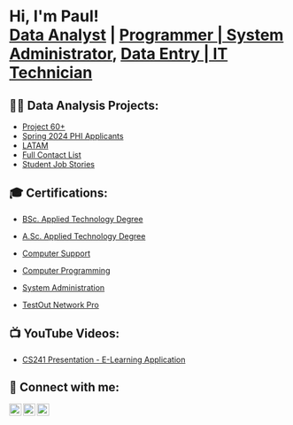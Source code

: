 <h1>Hi, I'm Paul! <br/><a href="https://github.com/paulmutiswa">Data Analyst</a> | <a href="https://https://www.linkedin.com/in/paulssmutiswa/">Programmer | System Administrator</a>, <a href="https://www.upwork.com/freelancers/~014c08f04eb36c4ee7/">Data Entry | IT Technician</a></h1>

<h2>👨‍💻 Data Analysis Projects:</h2>

-  [Project 60+](https://github.com/paulmutiswa/Project60Plus/tree/main)
-  [Spring 2024 PHI Applicants](https://github.com/paulmutiswa/Spring-2024-PHI-Applicants/tree/main)
-  [LATAM](https://github.com/paulmutiswa/LATAM/tree/main)
-  [Full Contact List](https://github.com/paulmutiswa/Full-Contact-List/tree/main)
-  [Student Job Stories](https://github.com/paulmutiswa/Student-Job-Stories/tree/main)
 
<h2>🎓 Certifications:</h2>

  - [BSc. Applied Technology Degree](https://www.michaelsutter.com/ediploma?fn=diplomastatuscheck&key=02000000ba6eccab1c4bb9d41202e0ed7fcb1da6d21fafa34c127cbcf84fc573ec9bf65f63363c1c4be66f0ff4049e1bce1b3813796fe3c1d85d29905078b584d90f7d79)
  - [A.Sc. Applied Technology Degree](https://www.michaelsutter.com/ediploma?fn=diplomastatuscheck&key=0200000012fcf33a322a4100d00e212a97065a9f3198437b727fa104a8aa8a81fc02abd1b16d13bae12c6a2c5bd72e3129d9958a7ec105d733329b90642d888009d290b6)
  - [Computer Support](https://www.michaelsutter.com/ediploma?fn=diplomastatuscheck&key=02000000dc82383d8d121be0e6bfe7f1a1afa1f030c127ba9e110bd5537e408dd5a77ac7fda2fcfcf36030834361e9f0de7b5cc0f68d8500e3163142e149731b7a4ddcda)
  - [Computer Programming](https://www.michaelsutter.com/ediploma?fn=diplomastatuscheck&key=02000000aeb78aa985e3d531f2247ba0758fd8425d973c2884d9755974d16deee29e3d43580bb26605e84dca79f62bb3723637fe59d59a51a913520c9b8b091638d9cb7e)
  - [System Administration](https://www.michaelsutter.com/ediploma?fn=diplomastatuscheck&key=02000000418d66a25efb331ad3f98d6a69185bad208608079290c830f6dd83f50de25eab4ae08728149b8d3ddbfeb2c86473b44c138cea54bc2bc66498624819f659bab4)

  - [TestOut Network Pro](https://verification.testout.com/verifycert/6-1C6-D6F37)

<h2>📺 YouTube Videos:</h2>

- [CS241 Presentation - E-Learning Application](https://https://www.youtube.com/watch?v=zuvB0EwfKn0)

<h2> 🤳 Connect with me:</h2>

[<img align="left" alt="paulmutiswa | Twitter" width="22px" src="https://cdn.jsdelivr.net/npm/simple-icons@v3/icons/twitter.svg" />][twitter]
[<img align="left" alt="paulmutiswa | LinkedIn" width="22px" src="https://cdn.jsdelivr.net/npm/simple-icons@v3/icons/linkedin.svg" />][linkedin]
[<img align="left" alt="paulmutiswa | Instagram" width="22px" src="https://cdn.jsdelivr.net/npm/simple-icons@v3/icons/upwork.svg" />][upwork]

[twitter]: https://x.com/paulmutiswa?t=fBO_LUlcQPNupclmGInggw&s=09
[upwork]: https://www.upwork.com/freelancers/~014c08f04eb36c4ee7
[linkedin]: https://www.linkedin.com/in/paulssmutiswa

<!--
**paulmutiswa/paulmutiswa** is a ✨ _special_ ✨ repository because its `README.md` (this file) appears on your GitHub profile.

Here are some ideas to get you started:

- 🔭 I’m currently working on ...
- 🌱 I’m currently learning ...
- 👯 I’m looking to collaborate on ...
- 🤔 I’m looking for help with ...
- 💬 Ask me about ...
- 📫 How to reach me: ...
- 😄 Pronouns: ...
- ⚡ Fun fact: ...
-->
